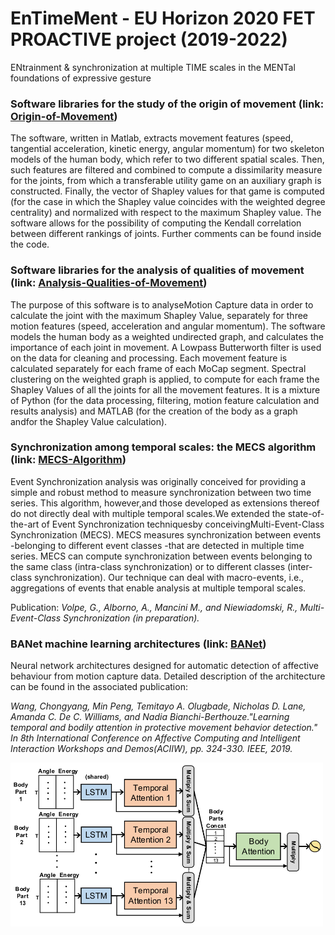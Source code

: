 # EnTimeMent - EU Horizon 2020 FET PROACTIVE project (2019-2022)
ENtrainment & synchronization at multiple TIME scales in the MENTal foundations of expressive gesture

### Software libraries for the study of the origin of movement (link: [Origin-of-Movement](https://github.com/EnTimeMent/Origin-of-Movement))

The software, written in Matlab, extracts movement features (speed, tangential acceleration, kinetic energy, angular momentum) for two skeleton models of the human body, which refer to two different spatial scales. Then, such features are filtered and combined to compute a dissimilarity measure for the joints, from which a transferable utility game on an auxiliary graph is constructed. Finally, the vector of Shapley values for that game is computed (for the case in which the Shapley value coincides with the weighted degree centrality) and normalized with respect to the maximum Shapley value. The software allows for the possibility of computing the Kendall correlation between different rankings of joints. Further comments can be found inside the code.

### Software libraries for the analysis of qualities of movement (link: [Analysis-Qualities-of-Movement](https://github.com/EnTimeMent/Analysis-Qualities-of-Movement))

The purpose of this software is to analyseMotion Capture data in order to calculate the joint with the maximum Shapley Value, separately for three motion features (speed, acceleration and angular momentum). The software models the human body as a weighted undirected graph, and calculates the importance of each joint in movement. A Lowpass Butterworth filter is used on the data for cleaning and processing. Each movement feature is calculated separately for each frame of each MoCap segment. Spectral clustering on the weighted graph is applied, to compute for each frame the Shapley Values of all the joints for all the movement features. It is a mixture of Python (for the data processing, filtering, motion feature calculation and results analysis) and MATLAB (for the creation of the body as a graph andfor the Shapley Value calculation).

### Synchronization among temporal scales: the MECS algorithm (link: [MECS-Algorithm](https://github.com/EnTimeMent/MECS-Algorithm))

Event Synchronization analysis was originally conceived for providing a simple and robust method to measure synchronization between two time series. This algorithm, however,and those developed as extensions thereof do not directly deal with multiple temporal scales.We extended the state-of-the-art of Event Synchronization techniquesby conceivingMulti-Event-Class Synchronization (MECS). MECS measures synchronization between events -belonging to different event classes -that are detected in multiple time series. MECS can compute synchronization between events belonging to the same class (intra-class synchronization) or to different classes (inter-class synchronization). Our technique can deal with macro-events, i.e., aggregations of events that enable analysis at multiple temporal scales.

Publication: *Volpe, G., Alborno, A., Mancini M., and Niewiadomski, R., Multi-Event-Class Synchronization (in preparation).*

### BANet machine learning architectures (link: [BANet](https://github.com/EnTimeMent/BANet))

Neural network architectures designed for automatic detection of affective behaviour from motion capture data. Detailed description of the architecture can be found in the associated publication: 

*Wang, Chongyang, Min Peng, Temitayo A. Olugbade, Nicholas D. Lane, Amanda C. De C. Williams, and Nadia Bianchi-Berthouze."Learning temporal and bodily attention in protective movement behavior detection." In 8th International Conference on Affective Computing and Intelligent Interaction Workshops and Demos(ACIIW), pp. 324-330. IEEE, 2019.*

<img src="https://github.com/EnTimeMent/BANet/blob/main/ACII_1.png" width="500">


